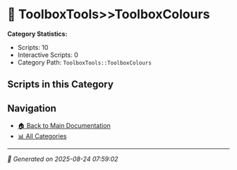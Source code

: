 # 📁 ToolboxTools>>ToolboxColours

**Category Statistics:**
- Scripts: 10
- Interactive Scripts: 0
- Category Path: `ToolboxTools::ToolboxColours`

## Scripts in this Category


## Navigation

- [🏠 Back to Main Documentation](README.md)
- [📊 All Categories](README.md#-categories)

---

*📅 Generated on 2025-08-24 07:59:02*
